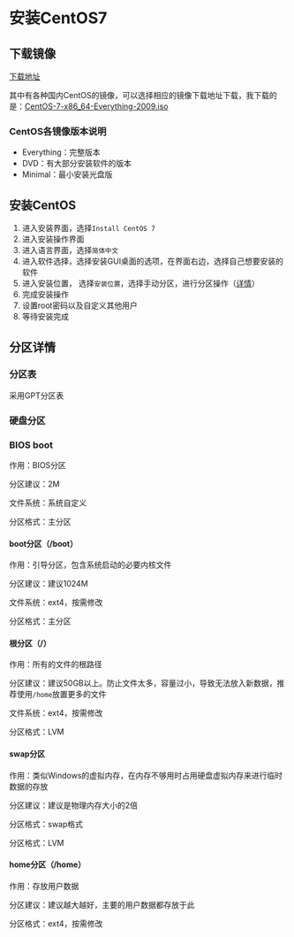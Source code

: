 # 安装CentOS7

## 下载镜像

[下载地址](http://isoredirect.centos.org/centos/7/isos/x86_64/)

其中有各种国内CentOS的镜像，可以选择相应的镜像下载地址下载，我下载的是：[CentOS-7-x86_64-Everything-2009.iso](https://mirrors.tuna.tsinghua.edu.cn/centos/7.9.2009/isos/x86_64/CentOS-7-x86_64-Everything-2009.iso)

### CentOS各镜像版本说明

- Everything：完整版本
- DVD：有大部分安装软件的版本
- Minimal：最小安装光盘版

## 安装CentOS

1. 进入安装界面，选择`Install CentOS 7`
2. 进入安装操作界面
3. 进入语言界面，选择`简体中文`
4. 进入软件选择，选择安装GUI桌面的选项，在界面右边，选择自己想要安装的软件
5. 进入安装位置， 选择`安装位置`，选择手动分区，进行分区操作（[详情](##分区详情)）
6. 完成安装操作
7. 设置root密码以及自定义其他用户
8. 等待安装完成

## 分区详情

### 分区表

采用GPT分区表

### 硬盘分区

### BIOS boot

作用：BIOS分区

分区建议：2M

文件系统：系统自定义

分区格式：主分区

#### boot分区（/boot）

作用：引导分区，包含系统启动的必要内核文件

分区建议：建议1024M

文件系统：ext4，按需修改

分区格式：主分区

#### 根分区（/）

作用：所有的文件的根路径

分区建议：建议50GB以上。防止文件太多，容量过小，导致无法放入新数据，推荐使用`/home`放置更多的文件

文件系统：ext4，按需修改

分区格式：LVM

#### swap分区

作用：类似Windows的虚拟内存，在内存不够用时占用硬盘虚拟内存来进行临时数据的存放

分区建议：建议是物理内存大小的2倍

分区格式：swap格式

分区格式：LVM

#### home分区（/home）

作用：存放用户数据

分区建议：建议越大越好，主要的用户数据都存放于此

分区格式：ext4，按需修改

